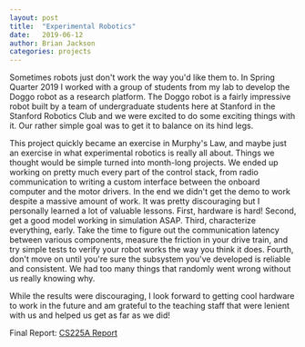 ```yaml
---
layout: post
title:  "Experimental Robotics"
date:   2019-06-12
author: Brian Jackson
categories: projects
---
```


Sometimes robots just don't work the way you'd like them to. In Spring Quarter 2019 I worked with a group of students from my lab to develop the Doggo robot as a research platform. The Doggo robot is a fairly impressive robot built by a team of undergraduate students here at Stanford in the Stanford Robotics Club and we were excited to do some exciting things with it. Our rather simple goal was to get it to balance on its hind legs.

This project quickly became an exercise in Murphy's Law, and maybe just an exercise in what experimental robotics is really all about. Things we thought would be simple turned into month-long projects. We ended up working on pretty much every part of the control stack, from radio communication to writing a custom interface between the onboard computer and the motor drivers. In the end we didn't get the demo to work despite a massive amount of work. It was pretty discouraging but I personally learned a lot of valuable lessons. First, hardware is hard! Second, get a good model working in simulation ASAP. Third, characterize everything, early. Take the time to figure out the communication latency between various components, measure the friction in your drive train, and try simple tests to verify your robot works the way you think it does. Fourth, don't move on until you're sure the subsystem you've developed is reliable and consistent. We had too many things that randomly went wrong without us really knowing why.

While the results were discouraging, I look forward to getting cool hardware to work in the future and am grateful to the teaching staff that were lenient with us and helped us get as far as we did!

Final Report:
[CS225A Report](/assets/cs225a_Final_Report___Doggo_Postmortem.pdf)


